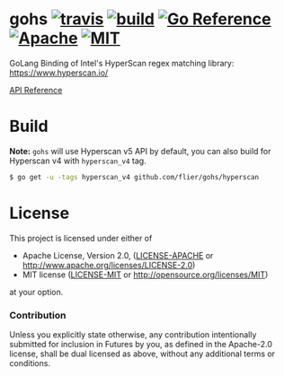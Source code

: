 # gohs [![travis](https://travis-ci.org/flier/gohs.svg)](https://travis-ci.org/flier/gohs) [![build](https://github.com/flier/gohs/workflows/Continuous%20integration/badge.svg)](https://github.com/flier/gohs/actions?query=workflow%3A%22Continuous+integration%22) [![Go Reference](https://pkg.go.dev/badge/github.com/flier/gohs/hyperscan.svg)](https://pkg.go.dev/github.com/flier/gohs/hyperscan) [![Apache](https://img.shields.io/badge/license-Apache-blue.svg)](https://github.com/flier/gohs/blob/master/LICENSE-APACHE) [![MIT](https://img.shields.io/badge/license-MIT-blue.svg)](https://github.com/flier/gohs/blob/master/LICENSE-MIT)

GoLang Binding of Intel's HyperScan regex matching library: https://www.hyperscan.io/

[API Reference](https://godoc.org/github.com/flier/gohs/hyperscan)

# Build

**Note:** `gohs` will use Hyperscan v5 API by default, you can also build for Hyperscan v4 with `hyperscan_v4` tag.

```bash
$ go get -u -tags hyperscan_v4 github.com/flier/gohs/hyperscan
```

# License

This project is licensed under either of

 * Apache License, Version 2.0, ([LICENSE-APACHE](LICENSE-APACHE) or
   http://www.apache.org/licenses/LICENSE-2.0)
 * MIT license ([LICENSE-MIT](LICENSE-MIT) or
   http://opensource.org/licenses/MIT)

at your option.

### Contribution

Unless you explicitly state otherwise, any contribution intentionally submitted
for inclusion in Futures by you, as defined in the Apache-2.0 license, shall be
dual licensed as above, without any additional terms or conditions.
